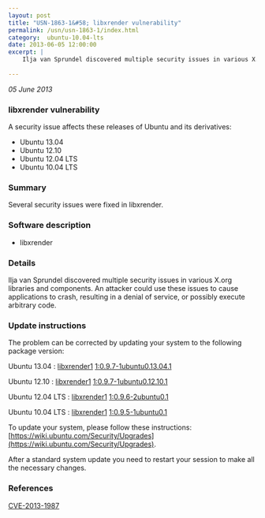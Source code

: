 ```yaml
---
layout: post
title: "USN-1863-1&#58; libxrender vulnerability"
permalink: /usn/usn-1863-1/index.html
category:  ubuntu-10.04-lts
date: 2013-06-05 12:00:00
excerpt: |
    Ilja van Sprundel discovered multiple security issues in various X.org libraries and components. An attacker could use these issues to cause applications to crash, resulting in a denial of service, or possibly execute arbitrary code. 
    
--- 
```

 
 

*05 June 2013*

### libxrender vulnerability

A security issue affects these releases of Ubuntu and its derivatives:

* Ubuntu 13.04
* Ubuntu 12.10
* Ubuntu 12.04 LTS
* Ubuntu 10.04 LTS

### Summary

Several security issues were fixed in libxrender. 

### Software description

* libxrender 

### Details

Ilja van Sprundel discovered multiple security issues in various X.org libraries and components. An attacker could use these issues to cause applications to crash, resulting in a denial of service, or possibly execute arbitrary code. 

### Update instructions

The problem can be corrected by updating your system to the following package version:

Ubuntu 13.04
 : [libxrender1](https://launchpad.net/ubuntu/+source/libxrender) <span> [1:0.9.7-1ubuntu0.13.04.1](https://launchpad.net/ubuntu/+source/libxrender/1:0.9.7-1ubuntu0.13.04.1) </span> 

Ubuntu 12.10
 : [libxrender1](https://launchpad.net/ubuntu/+source/libxrender) <span> [1:0.9.7-1ubuntu0.12.10.1](https://launchpad.net/ubuntu/+source/libxrender/1:0.9.7-1ubuntu0.12.10.1) </span> 

Ubuntu 12.04 LTS
 : [libxrender1](https://launchpad.net/ubuntu/+source/libxrender) <span> [1:0.9.6-2ubuntu0.1](https://launchpad.net/ubuntu/+source/libxrender/1:0.9.6-2ubuntu0.1) </span> 

Ubuntu 10.04 LTS
 : [libxrender1](https://launchpad.net/ubuntu/+source/libxrender) <span> [1:0.9.5-1ubuntu0.1](https://launchpad.net/ubuntu/+source/libxrender/1:0.9.5-1ubuntu0.1) </span> 

To update your system, please follow these instructions: [https://wiki.ubuntu.com/Security/Upgrades](https://wiki.ubuntu.com/Security/Upgrades).

After a standard system update you need to restart your session to make all the necessary changes. 

### References

 
 [CVE-2013-1987](http://people.ubuntu.com/~ubuntu-security/cve/CVE-2013-1987)
 

